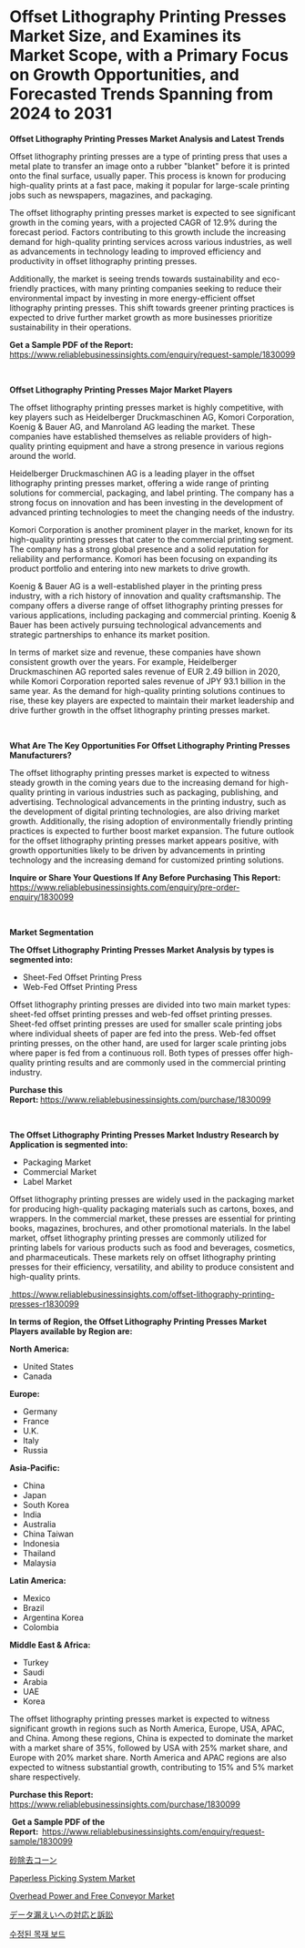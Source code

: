 <p><h1>Offset Lithography Printing Presses Market Size, and Examines its Market Scope, with a Primary Focus on Growth Opportunities, and Forecasted Trends Spanning from 2024 to 2031</h1></p><p><strong>Offset Lithography Printing Presses Market Analysis and Latest Trends</strong></p>
<p><p>Offset lithography printing presses are a type of printing press that uses a metal plate to transfer an image onto a rubber "blanket" before it is printed onto the final surface, usually paper. This process is known for producing high-quality prints at a fast pace, making it popular for large-scale printing jobs such as newspapers, magazines, and packaging.</p><p>The offset lithography printing presses market is expected to see significant growth in the coming years, with a projected CAGR of 12.9% during the forecast period. Factors contributing to this growth include the increasing demand for high-quality printing services across various industries, as well as advancements in technology leading to improved efficiency and productivity in offset lithography printing presses.</p><p>Additionally, the market is seeing trends towards sustainability and eco-friendly practices, with many printing companies seeking to reduce their environmental impact by investing in more energy-efficient offset lithography printing presses. This shift towards greener printing practices is expected to drive further market growth as more businesses prioritize sustainability in their operations.</p></p>
<p><strong>Get a Sample PDF of the Report:&nbsp;</strong> <a href="https://www.reliablebusinessinsights.com/enquiry/request-sample/1830099">https://www.reliablebusinessinsights.com/enquiry/request-sample/1830099</a></p>
<p>&nbsp;</p>
<p><strong>Offset Lithography Printing Presses Major Market Players</strong></p>
<p><p>The offset lithography printing presses market is highly competitive, with key players such as Heidelberger Druckmaschinen AG, Komori Corporation, Koenig & Bauer AG, and Manroland AG leading the market. These companies have established themselves as reliable providers of high-quality printing equipment and have a strong presence in various regions around the world.</p><p>Heidelberger Druckmaschinen AG is a leading player in the offset lithography printing presses market, offering a wide range of printing solutions for commercial, packaging, and label printing. The company has a strong focus on innovation and has been investing in the development of advanced printing technologies to meet the changing needs of the industry.</p><p>Komori Corporation is another prominent player in the market, known for its high-quality printing presses that cater to the commercial printing segment. The company has a strong global presence and a solid reputation for reliability and performance. Komori has been focusing on expanding its product portfolio and entering into new markets to drive growth.</p><p>Koenig & Bauer AG is a well-established player in the printing press industry, with a rich history of innovation and quality craftsmanship. The company offers a diverse range of offset lithography printing presses for various applications, including packaging and commercial printing. Koenig & Bauer has been actively pursuing technological advancements and strategic partnerships to enhance its market position.</p><p>In terms of market size and revenue, these companies have shown consistent growth over the years. For example, Heidelberger Druckmaschinen AG reported sales revenue of EUR 2.49 billion in 2020, while Komori Corporation reported sales revenue of JPY 93.1 billion in the same year. As the demand for high-quality printing solutions continues to rise, these key players are expected to maintain their market leadership and drive further growth in the offset lithography printing presses market.</p></p>
<p>&nbsp;</p>
<p><strong>What Are The Key Opportunities For Offset Lithography Printing Presses Manufacturers?</strong></p>
<p><p>The offset lithography printing presses market is expected to witness steady growth in the coming years due to the increasing demand for high-quality printing in various industries such as packaging, publishing, and advertising. Technological advancements in the printing industry, such as the development of digital printing technologies, are also driving market growth. Additionally, the rising adoption of environmentally friendly printing practices is expected to further boost market expansion. The future outlook for the offset lithography printing presses market appears positive, with growth opportunities likely to be driven by advancements in printing technology and the increasing demand for customized printing solutions.</p></p>
<p><strong>Inquire or Share Your Questions If Any Before Purchasing This Report:</strong> <a href="https://www.reliablebusinessinsights.com/enquiry/pre-order-enquiry/1830099">https://www.reliablebusinessinsights.com/enquiry/pre-order-enquiry/1830099</a></p>
<p>&nbsp;</p>
<p><strong>Market Segmentation</strong></p>
<p><strong>The Offset Lithography Printing Presses Market Analysis by types is segmented into:</strong></p>
<p><ul><li>Sheet-Fed Offset Printing Press</li><li>Web-Fed Offset Printing Press</li></ul></p>
<p><p>Offset lithography printing presses are divided into two main market types: sheet-fed offset printing presses and web-fed offset printing presses. Sheet-fed offset printing presses are used for smaller scale printing jobs where individual sheets of paper are fed into the press. Web-fed offset printing presses, on the other hand, are used for larger scale printing jobs where paper is fed from a continuous roll. Both types of presses offer high-quality printing results and are commonly used in the commercial printing industry.</p></p>
<p><strong>Purchase this Report:&nbsp;</strong><a href="https://www.reliablebusinessinsights.com/purchase/1830099">https://www.reliablebusinessinsights.com/purchase/1830099</a></p>
<p>&nbsp;</p>
<p><strong>The Offset Lithography Printing Presses Market Industry Research by Application is segmented into:</strong></p>
<p><ul><li>Packaging Market</li><li>Commercial Market</li><li>Label Market</li></ul></p>
<p><p>Offset lithography printing presses are widely used in the packaging market for producing high-quality packaging materials such as cartons, boxes, and wrappers. In the commercial market, these presses are essential for printing books, magazines, brochures, and other promotional materials. In the label market, offset lithography printing presses are commonly utilized for printing labels for various products such as food and beverages, cosmetics, and pharmaceuticals. These markets rely on offset lithography printing presses for their efficiency, versatility, and ability to produce consistent and high-quality prints.</p></p>
<p><a href="https://www.reliablebusinessinsights.com/offset-lithography-printing-presses-r1830099">&nbsp;https://www.reliablebusinessinsights.com/offset-lithography-printing-presses-r1830099</a></p>
<p><strong>In terms of Region, the Offset Lithography Printing Presses Market Players available by Region are:</strong></p>
<p>
    <p> <strong> North America: </strong>
        <ul>
            <li>United States</li>
            <li>Canada</li>
        </ul>
        </p> 
    <p> <strong> Europe: </strong>
        <ul>
            <li>Germany</li>
            <li>France</li>
            <li>U.K.</li>
            <li>Italy</li>
            <li>Russia</li>
        </ul>
        </p> 
    <p> <strong> Asia-Pacific: </strong>
        <ul>
            <li>China</li>
            <li>Japan</li>
            <li>South Korea</li>
            <li>India</li>
            <li>Australia</li>
            <li>China Taiwan</li>
            <li>Indonesia</li>
            <li>Thailand</li>
            <li>Malaysia</li>
        </ul>
        </p> 
    <p> <strong> Latin America: </strong>
        <ul>
            <li>Mexico</li>
            <li>Brazil</li>
            <li>Argentina Korea</li>
            <li>Colombia</li>
        </ul>
        </p> 
    <p> <strong> Middle East & Africa: </strong>
        <ul>
            <li>Turkey</li>
            <li>Saudi</li>
            <li>Arabia</li>
            <li>UAE</li>
            <li>Korea</li>
        </ul>
    </p>
    </p>
<p><p>The offset lithography printing presses market is expected to witness significant growth in regions such as North America, Europe, USA, APAC, and China. Among these regions, China is expected to dominate the market with a market share of 35%, followed by USA with 25% market share, and Europe with 20% market share. North America and APAC regions are also expected to witness substantial growth, contributing to 15% and 5% market share respectively.</p></p>
<p><strong>Purchase this Report: </strong><a href="https://www.reliablebusinessinsights.com/purchase/1830099">https://www.reliablebusinessinsights.com/purchase/1830099</a></p>
<p>&nbsp;<strong>Get a Sample PDF of the Report:&nbsp;&nbsp;</strong><a href="https://www.reliablebusinessinsights.com/enquiry/request-sample/1830099">https://www.reliablebusinessinsights.com/enquiry/request-sample/1830099</a></p>
<p><strong></strong></p>
<p><p><a href="https://github.com/deonnorth8/Market-Research-Report-List-1/blob/main/1169221163523.md">砂除去コーン</a></p><p><a href="https://github.com/khayangel/Market-Research-Report-List-4/blob/main/paperless-picking-system-market.md">Paperless Picking System Market</a></p><p><a href="https://github.com/YashRP12/Market-Research-Report-List-5/blob/main/overhead-power-and-free-conveyor-market.md">Overhead Power and Free Conveyor Market</a></p><p><a href="https://github.com/LizaHeller2023/Market-Research-Report-List-1/blob/main/7958708163524.md">データ漏えいへの対応と訴訟</a></p><p><a href="https://github.com/tukangkrupk/Market-Research-Report-List-1/blob/main/5324371176024.md">수정된 목재 보드</a></p></p>